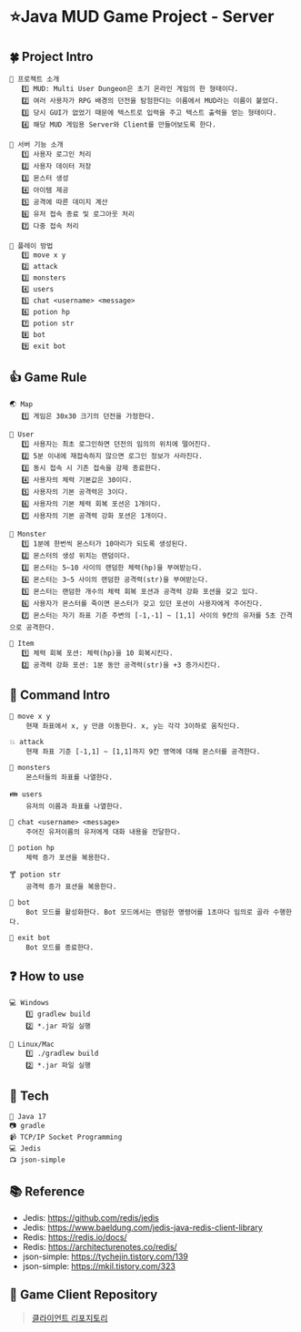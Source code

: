 # ⭐️Java MUD Game Project - Server

## 🍀 Project Intro
```
🌊 프로젝트 소개
   1️⃣ MUD: Multi User Dungeon은 초기 온라인 게임의 한 형태이다. 
   2️⃣ 여러 사용자가 RPG 배경의 던전을 탐험한다는 이름에서 MUD라는 이름이 붙었다. 
   3️⃣ 당시 GUI가 없었기 때문에 텍스트로 입력을 주고 텍스트 출력을 얻는 형태이다.
   4️⃣ 해당 MUD 게임용 Server와 Client를 만들어보도록 한다. 
 
🔎 서버 기능 소개 
   1️⃣ 사용자 로그인 처리 
   2️⃣ 사용자 데이터 저장 
   3️⃣ 몬스터 생성 
   4️⃣ 아이템 제공 
   5️⃣ 공격에 따른 데미지 계산 
   6️⃣ 유저 접속 종료 및 로그아웃 처리 
   7️⃣ 다중 접속 처리 
   
🔎 플레이 방법 
   1️⃣ move x y
   2️⃣ attack
   3️⃣ monsters
   4️⃣ users
   5️⃣ chat <username> <message>
   6️⃣ potion hp
   7️⃣ potion str 
   8️⃣ bot 
   9️⃣ exit bot 
```

## 👍 Game Rule
``` 
🌏 Map 
   1️⃣ 게임은 30x30 크기의 던전을 가정한다. 
   
🏃 User 
   1️⃣ 사용자는 최초 로그인하면 던전의 임의의 위치에 떨어진다. 
   2️⃣ 5분 이내에 재접속하지 않으면 로그인 정보가 사라진다. 
   3️⃣ 동시 접속 시 기존 접속을 강제 종료한다. 
   4️⃣ 사용자의 체력 기본값은 30이다. 
   5️⃣ 사용자의 기본 공격력은 3이다.
   6️⃣ 사용자의 기본 체력 회복 포션은 1개이다. 
   7️⃣ 사용자의 기본 공격력 강화 포션은 1개이다. 
   
🐞 Monster 
   1️⃣ 1분에 한번씩 몬스터가 10마리가 되도록 생성된다. 
   2️⃣ 몬스터의 생성 위치는 랜덤이다. 
   3️⃣ 몬스터는 5~10 사이의 랜덤한 체력(hp)을 부여받는다. 
   4️⃣ 몬스터는 3~5 사이의 랜덤한 공격력(str)을 부여받는다. 
   5️⃣ 몬스터는 랜덤한 개수의 체력 회복 포션과 공격력 강화 포션을 갖고 있다. 
   6️⃣ 사용자가 몬스터를 죽이면 몬스터가 갖고 있던 포션이 사용자에게 주어진다. 
   7️⃣ 몬스터는 자기 좌표 기준 주변의 [-1,-1] ~ [1,1] 사이의 9칸의 유저를 5초 간격으로 공격한다. 

🍹 Item 
   1️⃣ 체력 회복 포션: 체력(hp)을 10 회복시킨다. 
   2️⃣ 공격력 강화 포션: 1분 동안 공격력(str)을 +3 증가시킨다. 
```

## 📓 Command Intro
``` 
🏃 move x y
    현재 좌표에서 x, y 만큼 이동한다. x, y는 각각 3이하로 움직인다. 
   
💥 attack 
    현재 좌표 기준 [-1,1] ~ [1,1]까지 9칸 영역에 대해 몬스터를 공격한다.  
    
🐺 monsters
    몬스터들의 좌표를 나열한다. 
    
👪 users
    유저의 이름과 좌표를 나열한다. 
    
📢 chat <username> <message>
    주어진 유저이름의 유저에게 대화 내용을 전달한다. 
    
🍖 potion hp 
    체력 증가 포션을 복용한다.     
        
🍸 potion str 
    공격력 증가 표션을 복용한다. 
    
🎰 bot 
    Bot 모드를 활성화한다. Bot 모드에서는 랜덤한 명령어를 1초마다 임의로 골라 수행한다. 
    
🚧 exit bot 
    Bot 모드를 종료한다. 
```


## ❓ How to use 
```
💻 Windows 
    1️⃣ gradlew build 
    2️⃣ *.jar 파일 실행 
   
🍎 Linux/Mac
    1️⃣ ./gradlew build 
    2️⃣ *.jar 파일 실행 
```

## 📲 Tech
```
💾 Java 17
📷 gradle 
📹 TCP/IP Socket Programming
💻 Jedis
📺 json-simple
```

## 📚 Reference
 - Jedis: https://github.com/redis/jedis 
 - Jedis: https://www.baeldung.com/jedis-java-redis-client-library 
 - Redis: https://redis.io/docs/ 
 - Redis: https://architecturenotes.co/redis/
 - json-simple: https://tychejin.tistory.com/139
 - json-simple: https://mkil.tistory.com/323 


## 🔗 Game Client Repository
> [클라이언트 리포지토리](https://github.com/yuny0623/Java-MUD-Game-Client)
